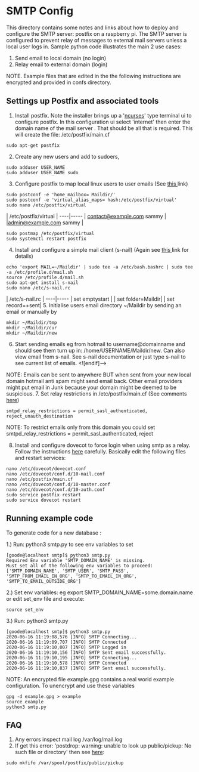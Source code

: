 # SMTP Config

This directory contains some notes and links about how to deploy and configure the SMTP server: postfix on a raspberry pi. The SMTP server is configured to prevent relay of messages to external mail servers unless a local user logs in.  Sample python code illustrates the main 2 use cases:
 1. Send email to local domain (no login)   
 2. Relay email to external domain (login) 
 
 NOTE. Example files that are edited in the the following instructions are encrypted and provided in confs directory.
 
## Settings up Postfix and associated tools
 
 1. Install postfix. Note the installer brings up a '[ncurses](https://tldp.org/HOWTO/NCURSES-Programming-HOWTO/index.html)' type terminal ui to configure postfix. In this configuration ui select 'internet' then enter the domain name of the mail server . That should be all that is required. This will create the file:  /etc/postfix/main.cf
```console
sudo apt-get postfix
```
 2. Create any new users and add to sudoers,
```console
sudo adduser USER_NAME
sudo adduser USER_NAME sudo
```
3. Configure postfix to map local linux users to user emails (See [this ](https://www.digitalocean.com/community/tutorials/how-to-install-and-configure-postfix-on-ubuntu-16-04) link)
```console
sudo postconf -e 'home_mailbox= Maildir/'
sudo postconf -e 'virtual_alias_maps= hash:/etc/postfix/virtual'
sudo nano /etc/postfix/virtual
```

| /etc/postfix/virtual |
----|-----
| contact@example.com sammy |
|admin@example.com sammy
  |
```console
sudo postmap /etc/postfix/virtual
sudo systemctl restart postfix
```
4. Install and configure a simple mail client (s-nail) (Again see [this ](https://www.digitalocean.com/community/tutorials/how-to-install-and-configure-postfix-on-ubuntu-16-04) link for details)
```console
echo 'export MAIL=~/Maildir' | sudo tee -a /etc/bash.bashrc | sudo tee -a /etc/profile.d/mail.sh
source /etc/profile.d/mail.sh
sudo apt-get install s-nail
sudo nano /etc/s-nail.rc
```
| /etc/s-nail.rc |
----|-----
| set emptystart |
| set folder=Maildir|
| set record=+sent|
5. Initialise users email directory ~/Maildir by sending an email or manually by
```console
mkdir ~/Maildir/tmp
mkdir ~/Maildir/cur
mkdir ~/Maildir/new
```
6. Start sending emails eg from hotmail to username@domainname and should see them turn up in: /home/USERNAME/Maildir/new. Can also view email from s-nail. See s-nail documentation or just type s-nail to see current list of emails.
<![endif]-->

NOTE: Emails can be sent to anywhere BUT when sent from your new local domain hotmail anti spam might send email back. Other email providers might put email in Junk because your domain might be deemed to be suspicious.
7. Set relay restrictions in /etc/postfix/main.cf (See comments [here](https://serverfault.com/questions/540714/my-postfix-is-letting-me-send-emails-through-it-without-a-username-password-ho))
```console
smtpd_relay_restrictions = permit_sasl_authenticated, reject_unauth_destination
```
NOTE: To restrict emails only from this domain you could set
smtpd_relay_restrictions = permit_sasl_authenticated, reject

8. Install and configure dovecot to force login when using smtp as a relay. Follow the instructions [here](https://samhobbs.co.uk/2013/12/raspberry-pi-email-server-part-2-dovecot) carefully. Basically edit the following files and restart services:
```console
nano /etc/dovecot/dovecot.conf
nano /etc/dovecot/conf.d/10-mail.conf
nano /etc/postfix/main.cf
nano /etc/dovecot/conf.d/10-master.conf
nano /etc/dovecot/conf.d/10-auth.conf
sudo service postfix restart
sudo service dovecot restart
```


## Running example code

To generate code for a new database :

1.) Run: python3 smtp.py to see env variables to set
```console
[goode@localhost smtp]$ python3 smtp.py
Required Env variable 'SMTP_DOMAIN_NAME' is missing.
Must set all of the following env variables to proceed:
['SMTP_DOMAIN_NAME', 'SMTP_USER', 'SMTP_PASS', 'SMTP_FROM_EMAIL_IN_ORG', 'SMTP_TO_EMAIL_IN_ORG', 'SMTP_TO_EMAIL_OUTSIDE_ORG']
```

2.) Set env variables: eg export SMTP_DOMAIN_NAME=some.domain.name or edit set_env file and execute:
```console
source set_env
```
3.)  Run: python3 smtp.py

```console
[goode@localhost smtp]$ python3 smtp.py
2020-06-16 11:19:08,576 [INFO] SMTP Connecting...
2020-06-16 11:19:09,707 [INFO] SMTP Connected
2020-06-16 11:19:10,007 [INFO] SMTP Logged in
2020-06-16 11:19:10,156 [INFO] SMTP Sent email successfully.
2020-06-16 11:19:10,195 [INFO] SMTP Connecting...
2020-06-16 11:19:10,578 [INFO] SMTP Connected
2020-06-16 11:19:10,837 [INFO] SMTP Sent email successfully.
```
NOTE: An encrypted file example.gpg contains a real world example configuration. To unencrypt and use these variables
```console
gpg -d example.gpg > example
source example
python3 smtp.py
```

## FAQ

 1. Any errors inspect mail log /var/log/mail.log
 2. If get this error: 'postdrop: warning: unable to look up public/pickup: No such file or directory' then see [here](https://www.linode.com/community/questions/11614/unable-to-sendmail-via-postfix-on-ubuntu-server): 
 ```console
 sudo mkfifo /var/spool/postfix/public/pickup
 ```
 
